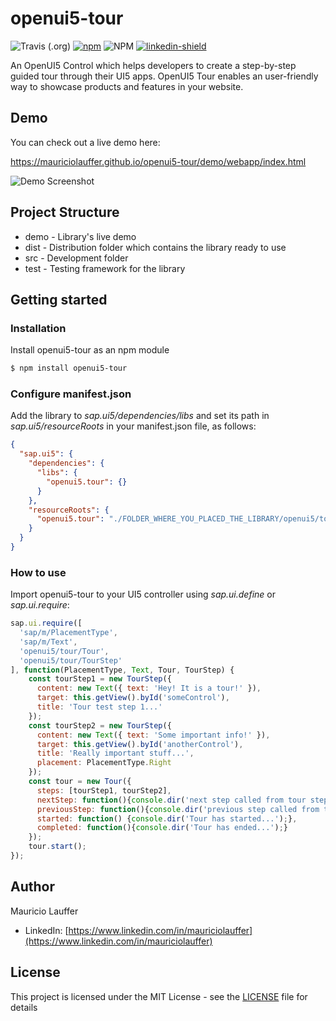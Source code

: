 # openui5-tour

![Travis (.org)](https://img.shields.io/travis/mauriciolauffer/openui5-tour)
[![npm](https://img.shields.io/npm/v/openui5-tour)](https://www.npmjs.com/package/openui5-tour)
![NPM](https://img.shields.io/npm/l/openui5-tour)
[![linkedin-shield](https://img.shields.io/badge/LinkedIn-black?style=flat-square&logo=linkedin&colorB=555)](https://www.linkedin.com/in/mauriciolauffer)

An OpenUI5 Control which helps developers to create a step-by-step guided tour through their UI5 apps.
OpenUI5 Tour enables an user-friendly way to showcase products and features in your website.

## Demo

You can check out a live demo here:

<https://mauriciolauffer.github.io/openui5-tour/demo/webapp/index.html>

![Demo Screenshot](./openui5-tour.png)

## Project Structure

* demo - Library's live demo
* dist - Distribution folder which contains the library ready to use
* src  - Development folder
* test - Testing framework for the library

## Getting started

### Installation

Install openui5-tour as an npm module

```sh
$ npm install openui5-tour
```

### Configure manifest.json

Add the library to *sap.ui5/dependencies/libs* and set its path in *sap.ui5/resourceRoots* in your manifest.json file, as follows:

```json
{
  "sap.ui5": {
    "dependencies": {
      "libs": {
        "openui5.tour": {}
      }
    },
    "resourceRoots": {
      "openui5.tour": "./FOLDER_WHERE_YOU_PLACED_THE_LIBRARY/openui5/tour/"
    }
  }
}
```

### How to use

Import openui5-tour to your UI5 controller using *sap.ui.define* or *sap.ui.require*:

```javascript
sap.ui.require([
  'sap/m/PlacementType',
  'sap/m/Text',
  'openui5/tour/Tour',
  'openui5/tour/TourStep'
], function(PlacementType, Text, Tour, TourStep) {
    const tourStep1 = new TourStep({
      content: new Text({ text: 'Hey! It is a tour!' }),
      target: this.getView().byId('someControl'),
      title: 'Tour test step 1...'
    });
    const tourStep2 = new TourStep({
      content: new Text({ text: 'Some important info!' }),
      target: this.getView().byId('anotherControl'),
      title: 'Really important stuff...',
      placement: PlacementType.Right
    });
    const tour = new Tour({
      steps: [tourStep1, tourStep2],
      nextStep: function(){console.dir('next step called from tour step...');},
      previousStep: function(){console.dir('previous step called from tour step...');},
      started: function() {console.dir('Tour has started...');},
      completed: function(){console.dir('Tour has ended...');}
    });
    tour.start();
});
```

## Author

Mauricio Lauffer

* LinkedIn: [https://www.linkedin.com/in/mauriciolauffer](https://www.linkedin.com/in/mauriciolauffer)

## License

This project is licensed under the MIT License - see the [LICENSE](LICENSE) file for details
